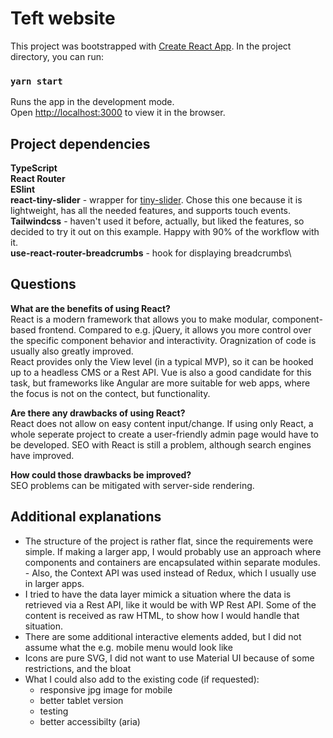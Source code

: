 # Teft website

This project was bootstrapped with [Create React App](https://github.com/facebook/create-react-app).
In the project directory, you can run:

### `yarn start`

Runs the app in the development mode.\
Open [http://localhost:3000](http://localhost:3000) to view it in the browser.

## Project dependencies

**TypeScript**\
**React Router**\
**ESlint**\
**react-tiny-slider** - wrapper for [tiny-slider](https://github.com/ganlanyuan/tiny-slider). Chose this one because it is lightweight, has all the needed features, and supports touch events.\
**Tailwindcss** - haven't used it before, actually, but liked the features, so decided to try it out on this example. Happy with 90% of the workflow with it.\
**use-react-router-breadcrumbs** - hook for displaying breadcrumbs\

## Questions

**What are the benefits of using React?**\
React is a modern framework that allows you to make modular, component-based frontend. Compared to e.g. jQuery, it allows you more control over the specific component behavior and interactivity. Oragnization of code is usually also greatly improved.\
React provides only the View level (in a typical MVP), so it can be hooked up to a headless CMS or a Rest API. Vue is also a good candidate for this task, but frameworks like Angular are more suitable for web apps, where the focus is not on the contect, but functionality.

**Are there any drawbacks of using React?**\
React does not allow on easy content input/change. If using only React, a whole seperate project to create a user-friendly admin page would have to be developed. SEO with React is still a problem, although search engines have improved. 

**How could those drawbacks be improved?**\
SEO problems can be mitigated with server-side rendering.

## Additional explanations

- The structure of the project is rather flat, since the requirements were simple. If making a larger app, I would probably use an approach where components and containers are encapsulated within separate modules. - Also, the Context API was used instead of Redux, which I usually use in larger apps. 
- I tried to have the data layer mimick a situation where the data is retrieved via a Rest API, like it would be with WP Rest API. Some of the content is received as raw HTML, to show how I would handle that situation.
- There are some additional interactive elements added, but I did not assume what the e.g. mobile menu would look like
- Icons are pure SVG, I did not want to use Material UI because of some restrictions, and the bloat
- What I could also add to the existing code (if requested): 
  - responsive jpg image for mobile
  - better tablet version
  - testing
  - better accessibilty (aria)